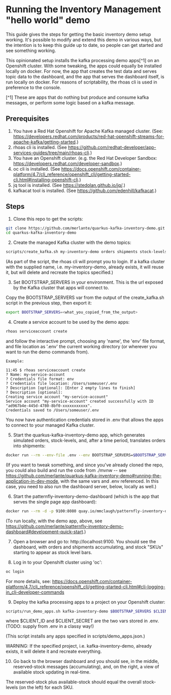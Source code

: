 # Running the Inventory Management "hello world" demo
This guide gives the steps for getting the basic inventory demo setup working. It's possible to modify and extend this 
demo in various ways, but the intention is to keep this guide up to date, so people can get started and see something
working.

This opinionated setup installs the kafka processing demo apps[^1] on an Openshift cluster. With some tweaking, the apps could 
equally be installed locally on docker. For now, the app that creates the test data and serves topic data to the 
dashboard, and the app that serves the dashboard itself, is run locally on docker.
For reasons of scriptability, the rhoas cli is used in preference to the console.

[^1] These are apps that do nothing but produce and consume kafka messages, or perform some logic based on a kafka
message.

## Prerequisites

1. You have a Red Hat Openshift for Apache Kafka managed cluster. (See: https://developers.redhat.com/products/red-hat-openshift-streams-for-apache-kafka/getting-started.)
2. rhoas cli is installed. (See https://github.com/redhat-developer/app-services-guides/tree/main/rhoas-cli.)
3. You have an Openshift cluster. (e.g. the Red Hat Developer Sandbox: https://developers.redhat.com/developer-sandbox.)
4. oc cli is installed. (See https://docs.openshift.com/container-platform/4.7/cli_reference/openshift_cli/getting-started-cli.html#installing-openshift-cli.)
5. jq tool is installed. (See https://stedolan.github.io/jq/.)
6. kafkacat tool is installed. (See https://github.com/edenhill/kafkacat.)

## Steps

1. Clone this repo to get the scripts:
```bash
git clone https://github.com/merlante/quarkus-kafka-inventory-demo.git
cd quarkus-kafka-inventory-demo
```
2. Create the managed Kafka cluster with the demo topics:
```bash
scripts/create_kafka.sh my-inventory-demo orders shipments stock-levels reserved-stock available-stock
```
(As part of the script, the rhoas cli will prompt you to login. If a kafka cluster with the supplied name, 
i.e. my-inventory-demo, already exists, it will reuse it, but will delete and recreate the topics specified.)

3. Set BOOTSTRAP_SERVERS in your environment. This is the url exposed by the Kafka cluster that apps will connect to.

Copy the BOOTSTRAP_SERVERS var from the output of the create_kafka.sh script in the previous step, then export it:
```bash
export BOOTSTRAP_SERVERS=<what_you_copied_from_the_output>
```

4. Create a service account to be used by the demo apps:
```bash
rhoas serviceaccount create
```
and follow the interactive prompt, choosing any 'name', the 'env' file format, and file location as '.env' the current 
working directory (or wherever you want to run the demo commands from).
```
Example:

11:45 $ rhoas serviceaccount create
? Name: my-service-account
? Credentials file format: env
? Credentials file location: /Users/someuser/.env
? Description [optional]: [Enter 2 empty lines to finish]
? Description [optional]: 
Creating service account "my-service-account"
Service account "my-service-account" created successfully with ID "ad967b4e-445d-4780-8bf0-xxxxxxxxxxx".
Credentials saved to /Users/someuser/.env
```
You now have authentication credentials stored in .env that allows the apps to connect to your managed Kafka cluster.

5. Start the quarkus-kafka-inventory-demo app, which generates simulated orders, stock-levels, and, after a time period, 
   translates orders into shipments:
```bash
docker run --rm --env-file .env --env BOOTSTRAP_SERVERS=$BOOTSTRAP_SERVERS --env TOKEN_ENDPOINT_URI=https://identity.api.openshift.com/auth/realms/rhoas/protocol/openid-connect/token -p8080:8080 quay.io/mmclaugh/quarkus-kafka-inventory-demo
```
(If you want to tweak something, and since you've already cloned the repo, you could also build and run the code from
./mvnw -- see https://github.com/merlante/quarkus-kafka-inventory-demo#running-the-application-in-dev-mode, with the
same vars and .env referenced. In this case, you need to also run the dashboard server, below, locally as well.)

6. Start the patternfly-inventory-demo-dashboard (which is the app that serves the single page app dashboard):
```bash
docker run --rm -d -p 9100:8080 quay.io/mmclaugh/patternfly-inventory-demo-dashboard
```
(To run locally, with the demo app, above, see https://github.com/merlante/patternfly-inventory-demo-dashboard#development-quick-start.)

7. Open a browser and go to: http://localhost:9100. You should see the dashboard, with orders and shipments accumulating,
and stock "SKUs" starting to appear as stock level bars.
 
8. Log in to your Openshift cluster using 'oc':
```bash
oc login
```
For more details, see: https://docs.openshift.com/container-platform/4.7/cli_reference/openshift_cli/getting-started-cli.html#cli-logging-in_cli-developer-commands
  
9. Deploy the kafka processing apps to a project on your Openshift cluster:
```bash
scripts/run_demo_apps.sh kafka-inventory-demo $BOOTSTRAP_SERVERS $CLIENT_ID $CLIENT_SECRET https://identity.api.openshift.com/auth/realms/rhoas/protocol/openid-connect/token
```
where $CLIENT_ID and $CLIENT_SECRET are the two vars stored in .env. (TODO: supply from .env in a classy way!)

(This script installs any apps specified in scripts/demo_apps.json.)

WARNING: If the specified project, i.e. kafka-inventory-demo, already exists, it will delete it and recreate everything.

10. Go back to the browser dashboard and you should see, in the middle, reserved-stock messages (accumulating), and, on the right, a view of available stock updating in real-time.

The reserved-stock plus available-stock should equal the overall stock-levels (on the left) for each SKU.
